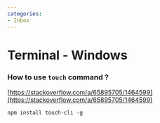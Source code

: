 ```yaml
---
categories:
- Inbox
---
```

# Terminal - Windows

### How to use `touch` command ?

[https://stackoverflow.com/a/65895705/1464599](https://stackoverflow.com/a/65895705/1464599)

  

```
npm install touch-cli -g
```